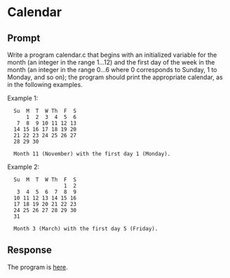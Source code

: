 # Calendar

## Prompt
Write a program calendar.c that begins with an initialized variable for the month (an integer in the range 1…12) and the first day of the week in the month (an integer in the range 0…6 where 0 corresponds to Sunday, 1 to Monday, and so on); the program should print the appropriate calendar, as in the following examples.

Example 1:

      Su  M  T  W Th  F  S
          1  2  3  4  5  6 
       7  8  9 10 11 12 13 
      14 15 16 17 18 19 20 
      21 22 23 24 25 26 27 
      28 29 30

      Month 11 (November) with the first day 1 (Monday).

Example 2:

      Su  M  T  W Th  F  S
                      1  2 
       3  4  5  6  7  8  9 
      10 11 12 13 14 15 16 
      17 18 19 20 21 22 23 
      24 25 26 27 28 29 30 
      31 

      Month 3 (March) with the first day 5 (Friday).
      
## Response
The program is [here](https://github.com/ridhika123/Creating-Calendar/blob/main/calendar.c).
